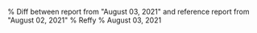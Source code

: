% Diff between report from "August 03, 2021" and reference report from "August 02, 2021"
% Reffy
% August 03, 2021

